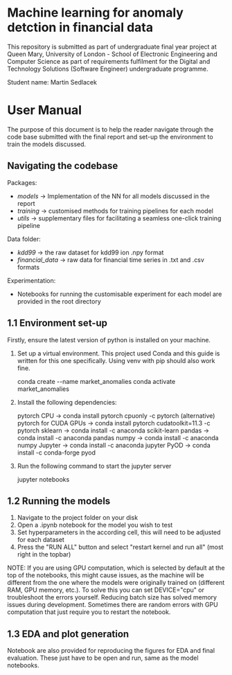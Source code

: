 # Machine learning for anomaly detction in financial data
This repository is submitted as part of undergraduate final year project at 
Queen Mary, University of London - School of Electronic Engineering and Computer Science 
as part of requirements fulfilment for the Digital and Technology Solutions (Software Engineer)
undergraduate programme.

Student name: Martin Sedlacek

# User Manual

The purpose of this document is to help the reader navigate through the code base submitted with the final report and set-up the environment to train the models discussed. 

## Navigating the codebase
Packages:
* *models* -> Implementation of the NN for all models discussed in the report
* *training* -> customised methods for training pipelines for each model
* *utils* -> supplementary files for facilitating a seamless one-click training pipeline 

Data folder:
* *kdd99* -> the raw dataset for kdd99 ion .npy format
* *financial_data* -> raw data for financial time series in .txt and .csv formats

Experimentation:
* Notebooks for running the customisable experiment for each model are provided in the root directory 

## 1.1 Environment set-up

Firstly, ensure the latest version of python is installed on your machine.

1. Set up a virtual environment. This project used Conda and this guide is written 
for this one specifically. Using venv with pip should also work fine.
   

    conda create --name market_anomalies
    conda activate market_anomalies


3. Install the following dependencies:


    pytorch CPU -> conda install pytorch cpuonly -c pytorch
    (alternative) pytorch for CUDA GPUs -> conda install pytorch cudatoolkit=11.3 -c pytorch
    sklearn -> conda install -c anaconda scikit-learn
    pandas -> conda install -c anaconda pandas
    numpy -> conda install -c anaconda numpy
    Jupyter -> conda install -c anaconda jupyter
    PyOD -> conda install -c conda-forge pyod

4. Run the following command to start the jupyter server


    jupyter notebooks


## 1.2 Running the models

1. Navigate to the project folder on your disk
2. Open a .ipynb notebook for the model you wish to test
3. Set hyperparameters in the according cell, this will need to be adjusted for each dataset 
4. Press the "RUN ALL" button and select "restart kernel and run all" (most right in the topbar)

NOTE: If you are using GPU computation, which is selected by default at the top of the notebooks, 
this might cause issues, as the machine will be different from the one where the models
were originally trained on (different RAM, GPU memory, etc.). To solve this you can set
DEVICE="cpu" or troubleshoot the errors yourself. Reducing batch size has solved memory issues
during development. Sometimes there are random errors with GPU computation that just require you
to restart the notebook.

## 1.3 EDA and plot generation

Notebook are also provided for reproducing the figures for EDA and final evaluation. 
These just have to be open and run, same as the model notebooks. 

